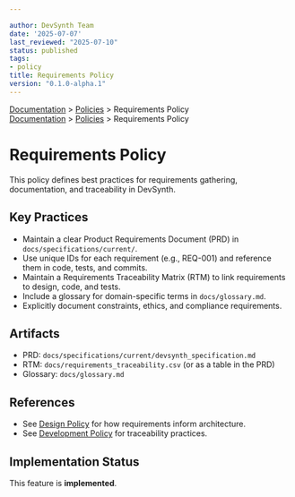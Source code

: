 ```yaml
---

author: DevSynth Team
date: '2025-07-07'
last_reviewed: "2025-07-10"
status: published
tags:
- policy
title: Requirements Policy
version: "0.1.0-alpha.1"
---
```

<div class="breadcrumbs">
<a href="../index.md">Documentation</a> &gt; <a href="index.md">Policies</a> &gt; Requirements Policy
</div>

<div class="breadcrumbs">
<a href="../index.md">Documentation</a> &gt; <a href="index.md">Policies</a> &gt; Requirements Policy
</div>

# Requirements Policy

This policy defines best practices for requirements gathering, documentation, and traceability in DevSynth.

## Key Practices

- Maintain a clear Product Requirements Document (PRD) in `docs/specifications/current/`.
- Use unique IDs for each requirement (e.g., REQ-001) and reference them in code, tests, and commits.
- Maintain a Requirements Traceability Matrix (RTM) to link requirements to design, code, and tests.
- Include a glossary for domain-specific terms in `docs/glossary.md`.
- Explicitly document constraints, ethics, and compliance requirements.

## Artifacts

- PRD: `docs/specifications/current/devsynth_specification.md`
- RTM: `docs/requirements_traceability.csv` (or as a table in the PRD)
- Glossary: `docs/glossary.md`

## References

- See [Design Policy](design.md) for how requirements inform architecture.
- See [Development Policy](development.md) for traceability practices.
## Implementation Status

This feature is **implemented**.
